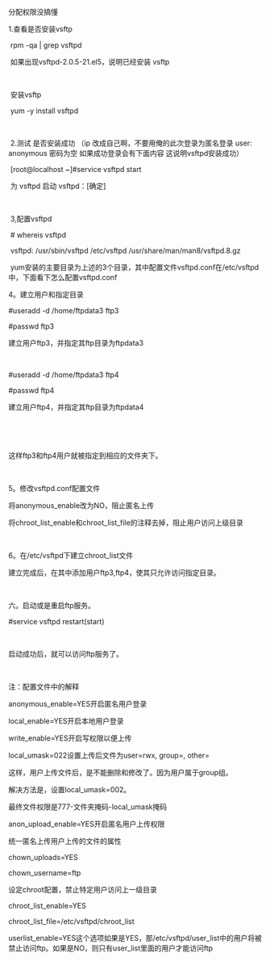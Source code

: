 分配权限没搞懂



1.查看是否安装vsftp

 rpm -qa | grep vsftpd

 如果出现vsftpd-2.0.5-21.el5，说明已经安装 vsftp

 

 安装vsftp

 yum -y install vsftpd

 

 2.测试 是否安装成功 （ip 改成自己啊，不要用俺的此次登录为匿名登录 user: anonymous 密码为空 如果成功登录会有下面内容 这说明vsftpd安装成功）

 [root@localhost ~]#service vsftpd start

 为 vsftpd 启动 vsftpd：[确定]

 

 3,配置vsftpd

 # whereis vsftpd

 vsftpd: /usr/sbin/vsftpd /etc/vsftpd /usr/share/man/man8/vsftpd.8.gz

 yum安装的主要目录为上述的3个目录，其中配置文件vsftpd.conf在/etc/vsftpd中，下面看下怎么配置vsftpd.conf



4。建立用户和指定目录

#useradd -d /home/ftpdata3 ftp3

#passwd ftp3

建立用户ftp3，并指定其ftp目录为ftpdata3

 

#useradd -d /home/ftpdata3 ftp4

#passwd ftp4

建立用户ftp4，并指定其ftp目录为ftpdata4

 

 

这样ftp3和ftp4用户就被指定到相应的文件夹下。

 

5。修改vsftpd.conf配置文件

将anonymous_enable改为NO，阻止匿名上传

将chroot_list_enable和chroot_list_file的注释去掉，阻止用户访问上级目录

 

6。在/etc/vsftpd下建立chroot_list文件

建立完成后，在其中添加用户ftp3,ftp4，使其只允许访问指定目录。

 

六。启动或是重启ftp服务。

#service vsftpd restart(start)

 

启动成功后，就可以访问ftp服务了。

 

注：配置文件中的解释

anonymous_enable=YES开启匿名用户登录 

local_enable=YES开启本地用户登录 

write_enable=YES开启写权限以便上传 

local_umask=022设置上传后文件为user=rwx, group=, other= 

这样，用户上传文件后，是不能删除和修改了。因为用户属于group组。 

解决方法是，设置local_umask=002。 

最终文件权限是777-文件夹掩码-local_umask掩码 

anon_upload_enable=YES开启匿名用户上传权限 

统一匿名上传用户上传的文件的属性 

chown_uploads=YES 

chown_username=ftp 

设定chroot配置，禁止特定用户访问上一级目录 

chroot_list_enable=YES 

chroot_list_file=/etc/vsftpd/chroot_list 

userlist_enable=YES这个选项如果是YES，那/etc/vsftpd/user_list中的用户将被禁止访问ftp。如果是NO，则只有user_list里面的用户才能访问ftp 



